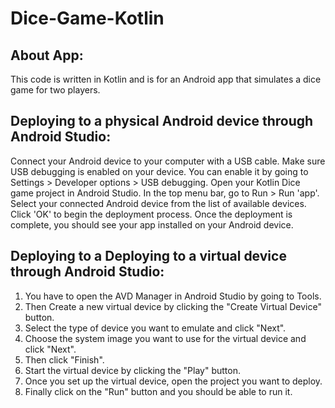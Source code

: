 # Dice-Game-Kotlin

## About App:
This code is written in Kotlin and is for an Android app that simulates a dice game for two players. 

## Deploying to a physical Android device through Android Studio:
Connect your Android device to your computer with a USB cable.
Make sure USB debugging is enabled on your device. You can enable it by going to Settings > Developer options > USB debugging.
Open your Kotlin Dice game project in Android Studio.
In the top menu bar, go to Run > Run 'app'.
Select your connected Android device from the list of available devices.
Click 'OK' to begin the deployment process.
Once the deployment is complete, you should see your app installed on your Android device.

## Deploying to a Deploying to a virtual device through Android Studio:
1. You have to open the AVD Manager in Android Studio by going to Tools.
2. Then Create a new virtual device by clicking the "Create Virtual Device" button.
3. Select the type of device you want to emulate and click "Next".
4. Choose the system image you want to use for the virtual device and click "Next".
5. Then click "Finish".
6. Start the virtual device by clicking the "Play" button.
7. Once you set up the virtual device, open the project you want to deploy.
8. Finally click on the "Run" button and you should be able to run it.
